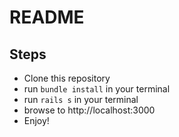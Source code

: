 # README

## Steps
* Clone this repository
* run `bundle install` in your terminal
* run `rails s` in your terminal
* browse to http://localhost:3000
* Enjoy!
